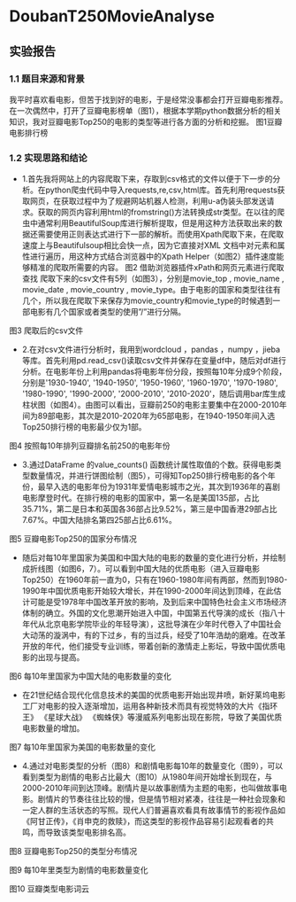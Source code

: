 # DoubanT250MovieAnalyse
## 实验报告
### 1.1 题目来源和背景
我平时喜欢看电影，但苦于找到好的电影，于是经常没事都会打开豆瓣电影推荐。在一次偶然中，打开了豆瓣电影榜单（图1），根据本学期python数据分析的相关知识，我对豆瓣电影Top250的电影的类型等进行各方面的分析和挖掘。 
图1豆瓣电影排行榜
### 1.2 实现思路和结论
- 1.首先我将网站上的内容爬取下来，存取到csv格式的文件以便于下一步的分析。在python爬虫代码中导入requests,re,csv,html库。首先利用requests获取网页，在获取过程中为了规避网站机器人检测，利用u-a伪装头部发送请求。获取的网页内容利用html的fromstring()方法转换成str类型。在以往的爬虫中通常利用BeautifulSoup库进行解析提取，但是用这种方法获取出来的数据还需要使用正则表达式进行下一部的解析。而使用Xpath爬取下来，在爬取速度上与Beautifulsoup相比会快一点，因为它直接对XML 文档中对元素和属性进行遍历，用这种方式结合浏览器中的Xpath Helper（如图2）插件速度能够精准的爬取所需要的内容。 图2 借助浏览器插件xPath和网页元素进行爬取查找
爬取下来的csv文件有5列（如图3），分别是movie_top , movie_name , movie_date , movie_country , movie_type。由于电影的国家和类型往往有几个，所以我在爬取下来保存为movie_country和movie_type的时候遇到一部电影有几个国家或者类型的使用”/”进行分隔。
 
图3 爬取后的csv文件
- 2.在对csv文件进行分析时，我用到wordcloud ，pandas ，numpy ，jieba等库。首先利用pd.read_csv()读取csv文件并保存在变量df中，随后对df进行分析。在电影年份上利用pandas将电影年份分段，按照每10年分成9个阶段，分别是'1930-1940', '1940-1950', '1950-1960', '1960-1970', '1970-1980', '1980-1990', '1990-2000', '2000-2010', '2010-2020'，随后调用bar库生成柱状图（如图4）。由图可以看出，豆瓣前250的电影主要集中在2000-2010年间为89部电影，其次是2010-2020年为65部电影，在1940-1950年间入选Top250排行榜的电影最少仅为1部。
 
图4 按照每10年排列豆瓣排名前250的电影年份
- 	3.通过DataFrame 的value_counts() 函数统计属性取值的个数。获得电影类型数量情况，并进行饼图绘制（图5），可得知Top250排行榜电影的各个年份，最早入选的电影年份为1931年爱情电影城市之光，其次到1936年的喜剧电影摩登时代。在排行榜的电影的国家中，第一名是美国135部，占比35.71%，第二是日本和英国各36部占比9.52%，第三是中国香港29部占比7.67%。中国大陆排名第四25部占比6.61%。
 
图5 豆瓣电影Top250的国家分布情况

- 	随后对每10年里国家为美国和中国大陆的电影的数量的变化进行分析，并绘制成折线图（如图6，7）。可以看到中国大陆的优质电影（进入豆瓣电影Top250）在1960年前一直为0，只有在1960-1980年间有两部，然而到1980-1990年中国优质电影开始较大增长，并在1990-2000年间达到顶峰，在此估计可能是受1978年中国改革开放的影响，及到后来中国特色社会主义市场经济体制的确立。外国的文化思潮开始进入中国，中国第五代导演的成长（指八十年代从北京电影学院毕业的年轻导演），这批导演在少年时代卷入了中国社会大动荡的漩涡中，有的下过乡，有的当过兵，经受了10年浩劫的磨难。在改革开放的年代，他们接受专业训练，带着创新的激情走上影坛，导致中国优质电影的出现与提高。

 
图6 每10年里国家为中国大陆的电影数量的变化

- 	在21世纪结合现代化信息技术的美国的优质电影开始出现井喷，新好莱坞电影工厂对电影的投入逐渐增加，运用各种新技术而具有视觉特效的大片《指环王》 《星球大战》 《蜘蛛侠》等漫威系列电影出现在影院，导致了美国优质电影数量的增加。
 
图7 每10年里国家为美国的电影数量的变化

- 	4.通过对电影类型的分析（图8）和剧情电影每10年的数量变化（图9），可以看到类型为剧情的电影占比最大（图10）从1980年间开始增长到现在，与2000-2010年间到达顶峰。剧情片是以故事剧情为主题的电影，也叫做故事电影。剧情片的节奏往往比较的慢，但是情节相对紧凑，往往是一种社会现象和一定人群的生活状态的写照。现代人们普遍喜欢看具有故事情节的影视作品如《阿甘正传》，《肖申克的救赎》，而这类型的影视作品容易引起观看者的共鸣，而导致该类型电影排名高。
 
图8 豆瓣电影Top250的类型分布情况
 
图9 每10年里类型为剧情的电影数量变化
 
图10 豆瓣类型电影词云
